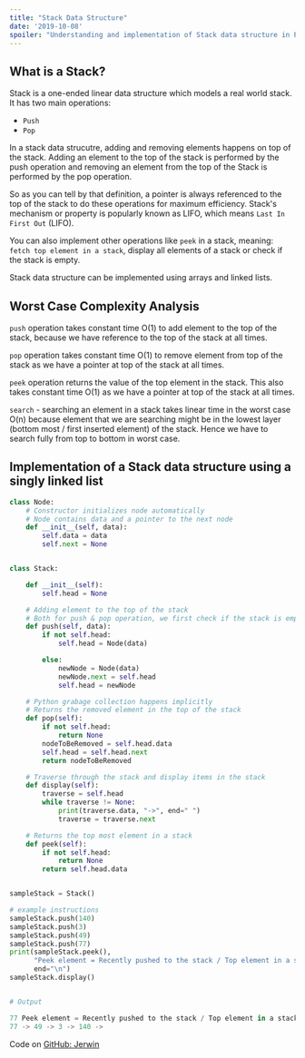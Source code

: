 ```yaml
---
title: "Stack Data Structure"
date: '2019-10-08'
spoiler: "Understanding and implementation of Stack data structure in Python."
---
```


## What is a Stack?
Stack is a one-ended linear data structure which models a real world stack. It has two main operations:
- `Push`
- `Pop`

In a stack data strucutre, adding and removing elements happens on top of the stack. Adding an element to the top of the stack is performed by the push operation and removing an element from the top of the Stack is performed by the pop operation.

So as you can tell by that definition, a pointer is always referenced to the top of the stack to do these operations for maximum efficiency. Stack's mechanism or property is popularly known as LIFO, which means `Last In First Out` (LIFO).

You can also implement other operations like `peek` in a stack, meaning: `fetch top element in a stack`, display all elements of a stack or check if the stack is empty.

Stack data structure can be implemented using arrays and linked lists.

## Worst Case Complexity Analysis

`push` operation takes constant time O(1) to add element to the top of the stack, because we have reference to the top of the stack at all times. 

`pop` operation takes constant time O(1) to remove element from top of the stack as we have a pointer at top of the stack at all times.

`peek` operation returns the value of the top element in the stack. This also takes constant time O(1) as we have a pointer at top of the stack at all times.

`search` - searching an element in a stack takes linear time in the worst case O(n) because element that we are searching might be in the lowest layer (bottom most / first inserted element) of the stack. Hence we have to search fully from top to bottom in worst case.

## Implementation of a Stack data structure using a singly linked list

```python
class Node:
    # Constructor initializes node automatically
    # Node contains data and a pointer to the next node
    def __init__(self, data):
        self.data = data
        self.next = None


class Stack:

    def __init__(self):
        self.head = None

    # Adding element to the top of the stack
    # Both for push & pop operation, we first check if the stack is empty first
    def push(self, data):
        if not self.head:
            self.head = Node(data)

        else:
            newNode = Node(data)
            newNode.next = self.head
            self.head = newNode

    # Python grabage collection happens implicitly
    # Returns the removed element in the top of the stack
    def pop(self):
        if not self.head:
            return None
        nodeToBeRemoved = self.head.data
        self.head = self.head.next
        return nodeToBeRemoved

    # Traverse through the stack and display items in the stack
    def display(self):
        traverse = self.head
        while traverse != None:
            print(traverse.data, "->", end=" ")
            traverse = traverse.next

    # Returns the top most element in a stack
    def peek(self):
        if not self.head:
            return None
        return self.head.data


sampleStack = Stack()

# example instructions
sampleStack.push(140)
sampleStack.push(3)
sampleStack.push(49)
sampleStack.push(77)
print(sampleStack.peek(),
      "Peek element = Recently pushed to the stack / Top element in a stack",
      end="\n")
sampleStack.display()


# Output

77 Peek element = Recently pushed to the stack / Top element in a stack
77 -> 49 -> 3 -> 140 ->
```

Code on [GitHub: Jerwin](https://github.com/Jerwins/Data-Structures-using-Python/blob/master/stack_using_singly_linked_list.py)